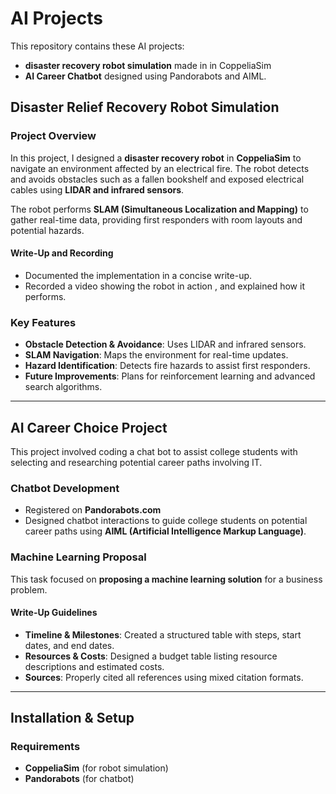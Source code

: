 # **AI Projects**

This repository contains these AI projects:
* **disaster recovery robot simulation** made in in CoppeliaSim
*  **AI Career Chatbot** designed using Pandorabots and AIML.

## **Disaster Relief Recovery Robot Simulation**
### **Project Overview**
In this project, I designed a **disaster recovery robot** in **CoppeliaSim** to navigate an environment affected by an electrical fire. The robot detects and avoids obstacles such as a fallen bookshelf and exposed electrical cables using **LIDAR and infrared sensors**.  

The robot performs **SLAM (Simultaneous Localization and Mapping)** to gather real-time data, providing first responders with room layouts and potential hazards.  

#### **Write-Up and Recording**
- Documented the implementation in a concise write-up.  
- Recorded a video showing the robot in action , and explained how it performs.

### **Key Features**
- **Obstacle Detection & Avoidance**: Uses LIDAR and infrared sensors.  
- **SLAM Navigation**: Maps the environment for real-time updates.  
- **Hazard Identification**: Detects fire hazards to assist first responders.  
- **Future Improvements**: Plans for reinforcement learning and advanced search algorithms.  

---

## **AI Career Choice Project**
This project involved coding a chat bot to assist college students with selecting and researching potential career paths involving IT. 

### **Chatbot Development**
* Registered on **Pandorabots.com** 
* Designed chatbot interactions to guide college students on potential career paths using **AIML (Artificial Intelligence Markup Language)**.  



### **Machine Learning Proposal**
This task focused on **proposing a machine learning solution** for a business problem.

#### **Write-Up Guidelines**
- **Timeline & Milestones**: Created a structured table with steps, start dates, and end dates.  
- **Resources & Costs**: Designed a budget table listing resource descriptions and estimated costs.  
- **Sources**: Properly cited all references using mixed citation formats.  

---
## **Installation & Setup**
### **Requirements**
- **CoppeliaSim** (for robot simulation)  
- **Pandorabots** (for chatbot)  
